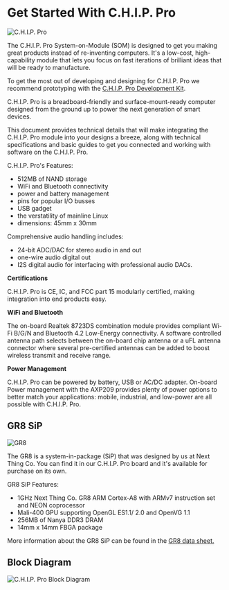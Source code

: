 # Get Started With C.H.I.P. Pro

![C.H.I.P. Pro](images/CHIP_ProMain.jpg)

The C.H.I.P. Pro System-on-Module (SOM) is designed to get you making great products instead of re-inventing computers. It's a low-cost, high-capability module that lets you focus on fast iterations of brilliant ideas that will be ready to manufacture.

To get the most out of developing and designing for C.H.I.P. Pro we recommend prototyping with the [C.H.I.P. Pro Development Kit](http://docs.getchip.com/chip_pro_devkit.html). 

C.H.I.P. Pro is a breadboard-friendly and surface-mount-ready computer designed from the ground up to power the next generation of smart devices. 

This document provides technical details that will make integrating the C.H.I.P. Pro module into your designs a breeze, along with technical specifications and basic guides to get you connected and working with software on the C.H.I.P. Pro. 

C.H.I.P. Pro's Features:

* 512MB of NAND storage
* WiFi and Bluetooth connectivity
* power and battery management
* pins for popular I/O busses
* USB gadget
* the verstatility of mainline Linux 
* dimensions: 45mm x 30mm

Comprehensive audio handling includes:

* 24-bit ADC/DAC for stereo audio in and out
* one-wire audio digital out
* I2S digital audio for interfacing with professional audio DACs.

**Certifications**

C.H.I.P. Pro is CE, IC, and FCC part 15 modularly certified, making integration into end products easy. 

**WiFi and Bluetooth**

The on-board Realtek 8723DS combination module provides compliant Wi-Fi B/G/N and Bluetooth 4.2 Low-Energy connectivity. A software controlled antenna path selects between the on-board chip antenna or a uFL antenna connector where several pre-certified antennas can be added to boost wireless transmit and receive range. 

**Power Management**

C.H.I.P. Pro can be powered by battery, USB or AC/DC adapter. On-board Power management with the AXP209 provides plenty of power options to better match your applications: mobile, industrial, and low-power are all possible with C.H.I.P. Pro. 


## GR8 SiP

![GR8](images/CHIP-Pro-Exploded-View.png)

The GR8 is a system-in-package (SiP) that was designed by us at Next Thing Co. You can find it in our C.H.I.P. Pro board and it's available for purchase on its own.

GR8 SiP Features:

* 1GHz Next Thing Co. GR8 ARM Cortex-A8 with ARMv7 instruction set and NEON coprocessor
* Mali-400 GPU supporting OpenGL ES1.1/ 2.0 and OpenVG 1.1
* 256MB of Nanya DDR3 DRAM
* 14mm x 14mm FBGA package 

More information about the GR8 SiP can be found in the [GR8 data sheet.](https://github.com/NextThingCo/CHIP_Pro-Hardware/raw/master/Datasheets/GR8_Datasheet_v1.0.pdf)

## Block Diagram

![C.H.I.P. Pro Block Diagram](images/block_diagram.jpg)
